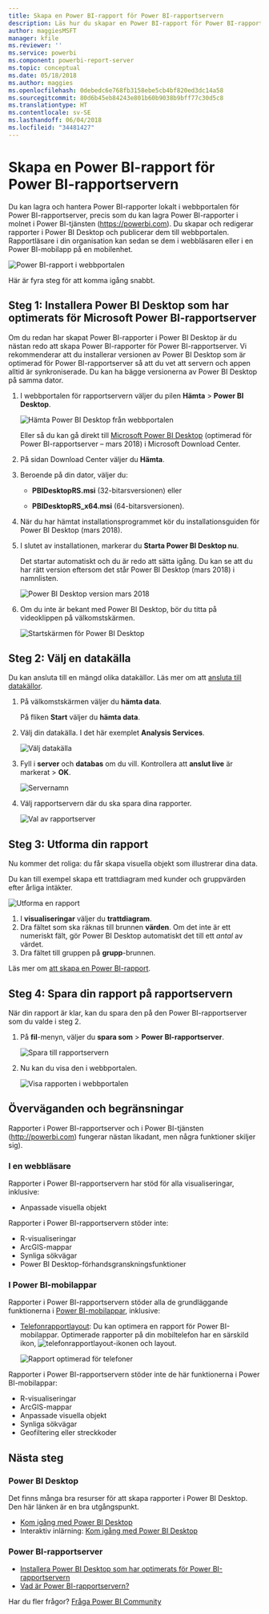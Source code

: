 ```yaml
---
title: Skapa en Power BI-rapport för Power BI-rapportservern
description: Läs hur du skapar en Power BI-rapport för Power BI-rapportserver i några enkla steg.
author: maggiesMSFT
manager: kfile
ms.reviewer: ''
ms.service: powerbi
ms.component: powerbi-report-server
ms.topic: conceptual
ms.date: 05/18/2018
ms.author: maggies
ms.openlocfilehash: 0debedc6e768fb3158ebe5cb4bf820ed3dc14a58
ms.sourcegitcommit: 80d6b45eb84243e801b60b9038b9bff77c30d5c8
ms.translationtype: HT
ms.contentlocale: sv-SE
ms.lasthandoff: 06/04/2018
ms.locfileid: "34481427"
---
```

# <a name="create-a-power-bi-report-for-power-bi-report-server"></a>Skapa en Power BI-rapport för Power BI-rapportservern
Du kan lagra och hantera Power BI-rapporter lokalt i webbportalen för Power BI-rapportserver, precis som du kan lagra Power BI-rapporter i molnet i Power BI-tjänsten (https://powerbi.com). Du skapar och redigerar rapporter i Power BI Desktop och publicerar dem till webbportalen. Rapportläsare i din organisation kan sedan se dem i webbläsaren eller i en Power BI-mobilapp på en mobilenhet.

![Power BI-rapport i webbportalen](media/quickstart-create-powerbi-report/report-server-powerbi-report.png)

Här är fyra steg för att komma igång snabbt.

## <a name="step-1-install-power-bi-desktop-optimized-for-power-bi-report-server"></a>Steg 1: Installera Power BI Desktop som har optimerats för Microsoft Power BI-rapportserver

Om du redan har skapat Power BI-rapporter i Power BI Desktop är du nästan redo att skapa Power BI-rapporter för Power BI-rapportserver. Vi rekommenderar att du installerar versionen av Power BI Desktop som är optimerad för Power BI-rapportserver så att du vet att servern och appen alltid är synkroniserade. Du kan ha bägge versionerna av Power BI Desktop på samma dator.

1. I webbportalen för rapportservern väljer du pilen **Hämta** > **Power BI Desktop**.

    ![Hämta Power BI Desktop från webbportalen](media/quickstart-create-powerbi-report/report-server-download-web-portal.png)

    Eller så du kan gå direkt till [Microsoft Power BI Desktop](https://www.microsoft.com/download/details.aspx?id=56723) (optimerad för Power BI-rapportserver – mars 2018) i Microsoft Download Center.

2. På sidan Download Center väljer du **Hämta**.

3. Beroende på din dator, väljer du:

    - **PBIDesktopRS.msi** (32-bitarsversionen) eller

    - **PBIDesktopRS_x64.msi** (64-bitarsversionen).

4. När du har hämtat installationsprogrammet kör du installationsguiden för Power BI Desktop (mars 2018).

2. I slutet av installationen, markerar du **Starta Power BI Desktop nu**.
   
    Det startar automatiskt och du är redo att sätta igång. Du kan se att du har rätt version eftersom det står Power BI Desktop (mars 2018) i namnlisten.

    ![Power BI Desktop version mars 2018](media/quickstart-create-powerbi-report/report-server-desktop-march-2018.png)

3. Om du inte är bekant med Power BI Desktop, bör du titta på videoklippen på välkomstskärmen.
   
    ![Startskärmen för Power BI Desktop](media/quickstart-create-powerbi-report/report-server-powerbi-desktop-start.png)

## <a name="step-2-select-a-data-source"></a>Steg 2: Välj en datakälla
Du kan ansluta till en mängd olika datakällor. Läs mer om att [ansluta till datakällor](connect-data-sources.md).

1. På välkomstskärmen väljer du **hämta data**.
   
    På fliken **Start** väljer du **hämta data**.
2. Välj din datakälla. I det här exemplet **Analysis Services**.
   
    ![Välj datakälla](media/quickstart-create-powerbi-report/report-server-get-data-ssas.png)
3. Fyll i **server** och **databas** om du vill. Kontrollera att **anslut live** är markerat > **OK**.
   
    ![Servernamn](media/quickstart-create-powerbi-report/report-server-ssas-server-name.png)
4. Välj rapportservern där du ska spara dina rapporter.
   
    ![Val av rapportserver](media/quickstart-create-powerbi-report/report-server-select-server.png)

## <a name="step-3-design-your-report"></a>Steg 3: Utforma din rapport
Nu kommer det roliga: du får skapa visuella objekt som illustrerar dina data.

Du kan till exempel skapa ett trattdiagram med kunder och gruppvärden efter årliga intäkter.

![Utforma en rapport](media/quickstart-create-powerbi-report/report-server-create-funnel.png)

1. I **visualiseringar** väljer du **trattdiagram**.
2. Dra fältet som ska räknas till brunnen **värden**. Om det inte är ett numeriskt fält, gör Power BI Desktop automatiskt det till ett *antal* av värdet.
3. Dra fältet till gruppen på **grupp**-brunnen.

Läs mer om [att skapa en Power BI-rapport](../desktop-report-view.md).

## <a name="step-4-save-your-report-to-the-report-server"></a>Steg 4: Spara din rapport på rapportservern
När din rapport är klar, kan du spara den på den Power BI-rapportserver som du valde i steg 2.

1. På **fil**-menyn, väljer du **spara som** > **Power BI-rapportserver**.
   
    ![Spara till rapportservern](media/quickstart-create-powerbi-report/report-server-save-as-powerbi-report-server.png)
2. Nu kan du visa den i webbportalen.
   
    ![Visa rapporten i webbportalen](media/quickstart-create-powerbi-report/report-server-powerbi-report.png)

## <a name="considerations-and-limitations"></a>Överväganden och begränsningar
Rapporter i Power BI-rapportserver och i Power BI-tjänsten (http://powerbi.com) fungerar nästan likadant, men några funktioner skiljer sig).

### <a name="in-a-browser"></a>I en webbläsare
Rapporter i Power BI-rapportservern har stöd för alla visualiseringar, inklusive:

* Anpassade visuella objekt

Rapporter i Power BI-rapportservern stöder inte:

* R-visualiseringar
* ArcGIS-mappar
* Synliga sökvägar
* Power BI Desktop-förhandsgranskningsfunktioner

### <a name="in-the-power-bi-mobile-apps"></a>I Power BI-mobilappar
Rapporter i Power BI-rapportservern stöder alla de grundläggande funktionerna i [Power BI-mobilappar](../mobile-apps-for-mobile-devices.md), inklusive:

* [Telefonrapportlayout](../desktop-create-phone-report.md): Du kan optimera en rapport för Power BI-mobilappar. Optimerade rapporter på din mobiltelefon har en särskild ikon, ![telefonrapportlayout-ikonen](media/quickstart-create-powerbi-report/power-bi-rs-mobile-optimized-icon.png) och layout.
  
    ![Rapport optimerad för telefoner](media/quickstart-create-powerbi-report/power-bi-rs-mobile-optimized-report.png)

Rapporter i Power BI-rapportservern stöder inte de här funktionerna i Power BI-mobilappar:

* R-visualiseringar
* ArcGIS-mappar
* Anpassade visuella objekt
* Synliga sökvägar
* Geofiltering eller streckkoder

## <a name="next-steps"></a>Nästa steg
### <a name="power-bi-desktop"></a>Power BI Desktop
Det finns många bra resurser för att skapa rapporter i Power BI Desktop. Den här länken är en bra utgångspunkt.

* [Kom igång med Power BI Desktop](../desktop-getting-started.md)
* Interaktiv inlärning: [Kom igång med Power BI Desktop](../guided-learning/gettingdata.yml?tutorial-step=2)

### <a name="power-bi-report-server"></a>Power BI-rapportserver
* [Installera Power BI Desktop som har optimerats för Power BI-rapportservern](install-powerbi-desktop.md)  
* [Vad är Power BI-rapportservern?](get-started.md)  

Har du fler frågor? [Fråga Power BI Community](https://community.powerbi.com/)
